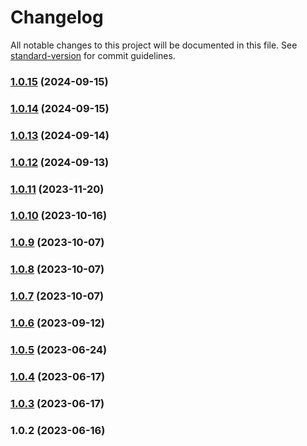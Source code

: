 # Changelog

All notable changes to this project will be documented in this file. See [standard-version](https://github.com/conventional-changelog/standard-version) for commit guidelines.

### [1.0.15](https://github.com/vincentbavitz/obsidian-vox/compare/1.0.14...1.0.15) (2024-09-15)

### [1.0.14](https://github.com/vincentbavitz/obsidian-vox/compare/1.0.13...1.0.14) (2024-09-15)

### [1.0.13](https://github.com/vincentbavitz/obsidian-vox/compare/1.0.12...1.0.13) (2024-09-14)

### [1.0.12](https://github.com/vincentbavitz/obsidian-vox/compare/1.0.11...1.0.12) (2024-09-13)

### [1.0.11](https://github.com/vincentbavitz/obsidian-vox/compare/1.0.10...1.0.11) (2023-11-20)

### [1.0.10](https://github.com/vincentbavitz/obsidian-vox/compare/1.0.9...1.0.10) (2023-10-16)

### [1.0.9](https://github.com/vincentbavitz/obsidian-vox/compare/1.0.8...1.0.9) (2023-10-07)

### [1.0.8](https://github.com/vincentbavitz/obsidian-vox/compare/1.0.7...1.0.8) (2023-10-07)

### [1.0.7](https://github.com/vincentbavitz/obsidian-vox/compare/1.0.6...1.0.7) (2023-10-07)

### [1.0.6](https://github.com/vincentbavitz/obsidian-vox/compare/1.0.5...1.0.6) (2023-09-12)

### [1.0.5](https://github.com/vincentbavitz/obsidian-vox/compare/1.0.4...1.0.5) (2023-06-24)

### [1.0.4](https://github.com/vincentbavitz/obsidian-vox/compare/1.0.3...1.0.4) (2023-06-17)

### [1.0.3](https://github.com/vincentbavitz/obsidian-vox/compare/1.0.2...1.0.3) (2023-06-17)

### 1.0.2 (2023-06-16)
